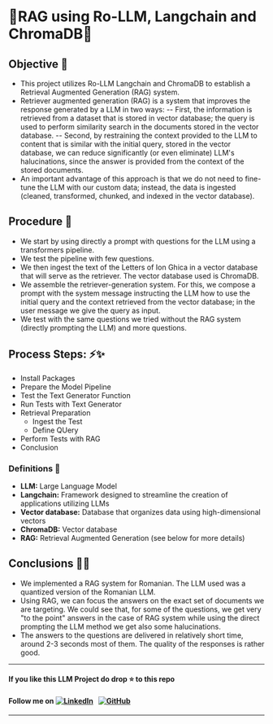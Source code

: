 # 🌟RAG using Ro-LLM, Langchain and ChromaDB💎

## Objective 🎯

- This project utilizes Ro-LLM Langchain and ChromaDB to establish a Retrieval Augmented Generation (RAG) system.
- Retriever augmented generation (RAG) is a system that improves the response generated by a LLM in two ways:
-- First, the information is retrieved from a dataset that is stored in vector database; the query is used to perform similarity search in the documents stored in the vector database.
-- Second, by restraining the context provided to the LLM to content that is similar with the initial query, stored in the vector database, we can reduce significantly (or even eliminate) LLM's halucinations, since the answer is provided from the context of the stored documents.
- An important advantage of this approach is that we do not need to fine-tune the LLM with our custom data; instead, the data is ingested (cleaned, transformed, chunked, and indexed in the vector database).

## Procedure 📝
* We start by using directly a prompt with questions for the LLM using a transformers pipeline.
* We test the pipeline with few questions.
* We then ingest the text of the Letters of Ion Ghica in a vector database that will serve as the retriever. The vector database used is ChromaDB.
* We assemble the retriever-generation system. For this, we compose a prompt with the system message instructing the LLM how to use the initial query and the context retrieved from the vector database; in the user message we give the query as input.
* We test with the same questions we tried without the RAG system (directly prompting the LLM) and more questions.

## Process Steps: ⚡✨
* Install Packages
* Prepare the Model Pipeline
* Test the Text Generator Function
* Run Tests with Text Generator
* Retrieval Preparation      
  - Ingest the Test   
  - Define QUery
* Perform Tests with RAG
* Conclusion

### Definitions 📝

* **LLM:** Large Language Model
* **Langchain:** Framework designed to streamline the creation of applications utilizing LLMs
* **Vector database:** Database that organizes data using high-dimensional vectors
* **ChromaDB:** Vector database
* **RAG:** Retrieval Augmented Generation (see below for more details)


## Conclusions 💯🔥

- We implemented a RAG system for Romanian. The LLM used was a quantized version of the Romanian LLM.
- Using RAG, we can focus the answers on the exact set of documents we are targeting. We could see that, for some of the questions, we get very "to the point" answers in the case of RAG system while using the direct prompting the LLM method we get also some halucinations.
- The answers to the questions are delivered in relatively short time, around 2-3 seconds most of them. The quality of the responses is rather good.

---

#### **If you like this LLM Project do drop ⭐ to this repo**
#### Follow me on [![LinkedIn](https://img.shields.io/badge/linkedin-%230077B5.svg?style=for-the-badge&logo=linkedin&logoColor=white)](https://www.linkedin.com/in/gurpreetkaurjethra/) &nbsp; [![GitHub](https://img.shields.io/badge/github-%23121011.svg?style=for-the-badge&logo=github&logoColor=white)](https://github.com/GURPREETKAURJETHRA/)

---
